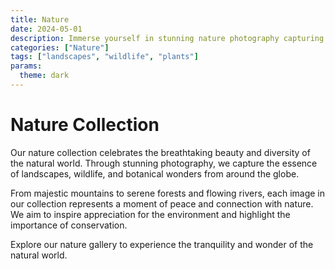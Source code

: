 ```yaml
---
title: Nature
date: 2024-05-01
description: Immerse yourself in stunning nature photography capturing the beauty of the natural world
categories: ["Nature"]
tags: ["landscapes", "wildlife", "plants"]
params:
  theme: dark
---
```


# Nature Collection

Our nature collection celebrates the breathtaking beauty and diversity of the natural world. Through stunning photography, we capture the essence of landscapes, wildlife, and botanical wonders from around the globe.

From majestic mountains to serene forests and flowing rivers, each image in our collection represents a moment of peace and connection with nature. We aim to inspire appreciation for the environment and highlight the importance of conservation.

Explore our nature gallery to experience the tranquility and wonder of the natural world. 